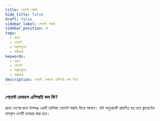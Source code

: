 ```yaml
---
title: পেমেন্ট পদ্ধতি
hide_title: false
draft: false
sidebar_label: পেমেন্ট পদ্ধতি
sidebar_position: 4
tags:
  - ধারণা
  - পেমেন্ট
  - পদ্ধতিগুলো
  - পরিভাষা
keywords:
  - ধারণা
  - পেমেন্ট
  - পদ্ধতিগুলো
  - পরিভাষা
description: পেমেন্ট মেথডস এপিআই কল কি?
---
```


### পেমেন্ট মেথডস এপিআই কল কি?

প্রদত্ত দেশের জন্য উপলব্ধ একটি তালিকা পেমেন্ট পদ্ধতি ফিরে আসবে। যদি অনুরোধটি প্রমাণিত হয় তবে ক্লায়েন্টের বাসস্থান দেশটি ব্যবহার করা হবে।
